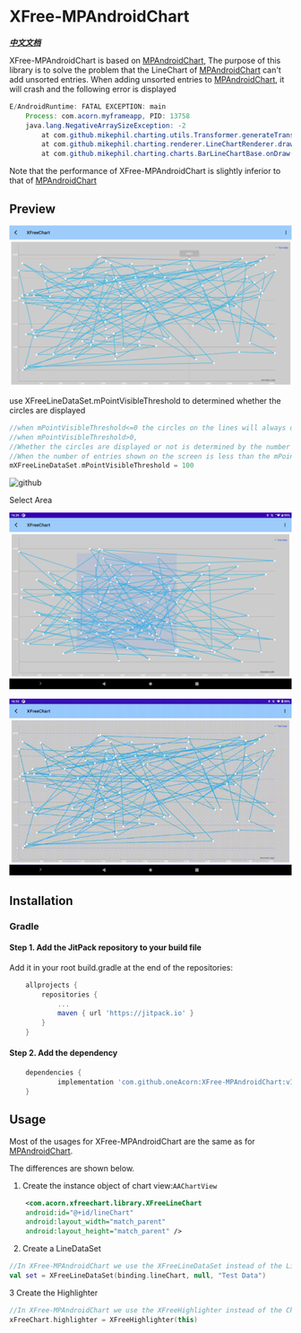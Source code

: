 # XFree-MPAndroidChart

[ ***中文文档*** ](https://github.com/oneAcorn/XFree-MPAndroidChart/blob/master/CHINESES_README.md)

XFree-MPAndroidChart is based on [MPAndroidChart](https://github.com/PhilJay/MPAndroidChart), The purpose of this library is to solve the problem that the LineChart of [MPAndroidChart](https://github.com/PhilJay/MPAndroidChart) can't add unsorted entries.
When adding unsorted entries to [MPAndroidChart](https://github.com/PhilJay/MPAndroidChart), it will crash and the following error is displayed

```java
E/AndroidRuntime: FATAL EXCEPTION: main
    Process: com.acorn.myframeapp, PID: 13758
    java.lang.NegativeArraySizeException: -2
        at com.github.mikephil.charting.utils.Transformer.generateTransformedValuesLine(Transformer.java:178)
        at com.github.mikephil.charting.renderer.LineChartRenderer.drawValues(LineChartRenderer.java:567)
        at com.github.mikephil.charting.charts.BarLineChartBase.onDraw(BarLineChartBase.java:297)
```

Note that the performance of XFree-MPAndroidChart is slightly inferior to that of [MPAndroidChart](https://github.com/PhilJay/MPAndroidChart)

## Preview

![github](https://github.com/oneAcorn/XFree-MPAndroidChart/blob/master/docs/pic0.png)

use XFreeLineDataSet.mPointVisibleThreshold to determined whether the circles are displayed

```kotlin
//when mPointVisibleThreshold<=0 the circles on the lines will always displayed.
//when mPointVisibleThreshold>0,
//Whether the circles are displayed or not is determined by the number of entries which simultaneously shown on the screen
//When the number of entries shown on the screen is less than the mPointVisibleThreshold, those circles will be displayed.
mXFreeLineDataSet.mPointVisibleThreshold = 100
```

![github](https://github.com/oneAcorn/XFree-MPAndroidChart/blob/master/docs/diplay_circles_by_screen.gif)

Select Area

![github](https://github.com/oneAcorn/XFree-MPAndroidChart/blob/master/docs/select%20area.png)

![github](https://github.com/oneAcorn/XFree-MPAndroidChart/blob/master/docs/select_area.gif)


## Installation


### Gradle


#### Step 1. Add the JitPack repository to your build file

Add it in your root build.gradle at the end of the repositories:

```groovy
	allprojects {
		repositories {
			...
			maven { url 'https://jitpack.io' }
		}
	}
```
	
#### Step 2. Add the dependency

```groovy
	dependencies {
	        implementation 'com.github.oneAcorn:XFree-MPAndroidChart:v1.0.10'
	}
```

## Usage

Most of the usages for XFree-MPAndroidChart are the same as for [MPAndroidChart](https://github.com/PhilJay/MPAndroidChart).

The differences are shown below.

1. Create the instance object of chart view:`AAChartView`
```xml
    <com.acorn.xfreechart.library.XFreeLineChart
    android:id="@+id/lineChart"
    android:layout_width="match_parent"
    android:layout_height="match_parent" />
  ```

2. Create a LineDataSet
```kotlin
//In XFree-MPAndroidChart we use the XFreeLineDataSet instead of the LineDataSet
val set = XFreeLineDataSet(binding.lineChart, null, "Test Data")
```

3 Create the Highlighter
```kotlin
//In XFree-MPAndroidChart we use the XFreeHighlighter instead of the ChartHighlighter
xFreeChart.highlighter = XFreeHighlighter(this)
```

